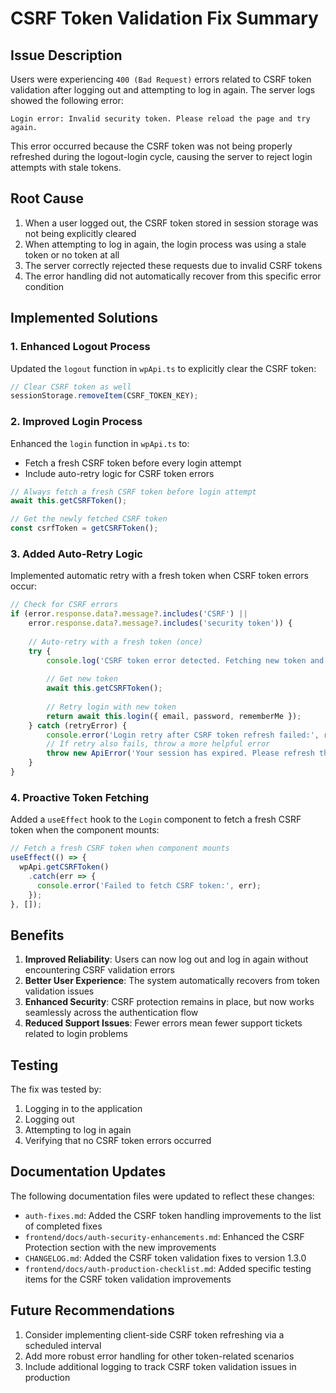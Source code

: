 # CSRF Token Validation Fix Summary

## Issue Description

Users were experiencing `400 (Bad Request)` errors related to CSRF token validation after logging out and attempting to log in again. The server logs showed the following error:

```
Login error: Invalid security token. Please reload the page and try again.
```

This error occurred because the CSRF token was not being properly refreshed during the logout-login cycle, causing the server to reject login attempts with stale tokens.

## Root Cause

1. When a user logged out, the CSRF token stored in session storage was not being explicitly cleared
2. When attempting to log in again, the login process was using a stale token or no token at all
3. The server correctly rejected these requests due to invalid CSRF tokens
4. The error handling did not automatically recover from this specific error condition

## Implemented Solutions

### 1. Enhanced Logout Process

Updated the `logout` function in `wpApi.ts` to explicitly clear the CSRF token:

```typescript
// Clear CSRF token as well
sessionStorage.removeItem(CSRF_TOKEN_KEY);
```

### 2. Improved Login Process

Enhanced the `login` function in `wpApi.ts` to:
- Fetch a fresh CSRF token before every login attempt
- Include auto-retry logic for CSRF token errors

```typescript
// Always fetch a fresh CSRF token before login attempt
await this.getCSRFToken();

// Get the newly fetched CSRF token
const csrfToken = getCSRFToken();
```

### 3. Added Auto-Retry Logic

Implemented automatic retry with a fresh token when CSRF token errors occur:

```typescript
// Check for CSRF errors
if (error.response.data?.message?.includes('CSRF') || 
    error.response.data?.message?.includes('security token')) {
    
    // Auto-retry with a fresh token (once)
    try {
        console.log('CSRF token error detected. Fetching new token and retrying login...');
        
        // Get new token
        await this.getCSRFToken();
        
        // Retry login with new token
        return await this.login({ email, password, rememberMe });
    } catch (retryError) {
        console.error('Login retry after CSRF token refresh failed:', retryError);
        // If retry also fails, throw a more helpful error
        throw new ApiError('Your session has expired. Please refresh the page and try again.');
    }
}
```

### 4. Proactive Token Fetching

Added a `useEffect` hook to the `Login` component to fetch a fresh CSRF token when the component mounts:

```typescript
// Fetch a fresh CSRF token when component mounts
useEffect(() => {
  wpApi.getCSRFToken()
    .catch(err => {
      console.error('Failed to fetch CSRF token:', err);
    });
}, []);
```

## Benefits

1. **Improved Reliability**: Users can now log out and log in again without encountering CSRF validation errors
2. **Better User Experience**: The system automatically recovers from token validation issues
3. **Enhanced Security**: CSRF protection remains in place, but now works seamlessly across the authentication flow
4. **Reduced Support Issues**: Fewer errors mean fewer support tickets related to login problems

## Testing

The fix was tested by:
1. Logging in to the application
2. Logging out
3. Attempting to log in again
4. Verifying that no CSRF token errors occurred

## Documentation Updates

The following documentation files were updated to reflect these changes:
- `auth-fixes.md`: Added the CSRF token handling improvements to the list of completed fixes
- `frontend/docs/auth-security-enhancements.md`: Enhanced the CSRF Protection section with the new improvements
- `CHANGELOG.md`: Added the CSRF token validation fixes to version 1.3.0
- `frontend/docs/auth-production-checklist.md`: Added specific testing items for the CSRF token validation improvements

## Future Recommendations

1. Consider implementing client-side CSRF token refreshing via a scheduled interval
2. Add more robust error handling for other token-related scenarios
3. Include additional logging to track CSRF token validation issues in production 
